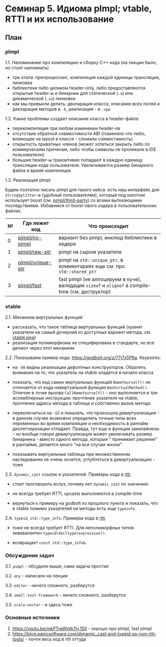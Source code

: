 # Семинар 5. Идиома pImpl; vtable, RTTI и их использование

## План

### pImpl

1.1. Напоминание про компиляцию и сборку C++ кода (на лекции было, но стоит напомнить)

* три этапа: препроцессинг, компиляция каждой единицы трансляции, линковка
* библиотеки либо целиком header-only, либо предоставляются открытые header-ы и бинарник для статической (`.a`) или
  динамической (`.so`) линковки
* как мы привыкли делать: декларация класса, описание всех полей и декларация методов в `.h`, реализация - в `.cpp`

1.2. Какие проблемы создает описание класса в header-файле

* перекомпиляция при любом изменении header-ов
* отсутствие обратной совместимости ABI (поменяли что-либо, влияющее на layout в классе - сломали совместимость)
* открытость приватных членов (может хотеться закрыть либо по коммерческим причинам, либо чтобы символы не проникали в
  IDE пользователю)
* большие header-ы транзитивно попадают в каждую единицу трансляции кода пользователя. Увеличивается размер бинарного
  файла и время компиляции

1.3. Реализация pImpl

Будем поэтапно писать pImpl для такого кейса: есть наш интерфейс для `StringSplitter`-а (удобный пользователям), который
под капотом использует boost (см. [pimpl/third-party](pimpl/third-party)) со всеми вытекающими последствиями. Избавимся
от boost-ового хэдера в пользовательских файлах.

| №  | Где лежит код                        | Что происходит                                                                                      |
 | ---|--------------------------------------|-----------------------------------------------------------------------------------------------------|
| 0  | [pimpl/no-pimpl](pimpl/no-pimpl)     | вариант без pimpl, инклюд библиотеки в хедере                                                      |
| 1  | [pimpl/raw-ptr](pimpl/raw-ptr)       | pimpl на сыром указателе                                                                            |
| 2  | [pimpl/unique-ptr](pimpl/unique-ptr) | pimpl на `std::unique_ptr`, в комментариях еще см. про `std::shared_ptr`                            |
| 3  | [pimpl/fast](pimpl/fast)             | fast pimpl (не аллоцируем в куче), валидация `sizeof` и `alignof` в compile-time (см. деструктор)   |

### vtable

2.1. Механизм виртуальных функций

* рассказать, что такое таблица виртуальных функций (хранит указатели на самый дочерний из доступных вариант метода,
  см. [vtable.png](vtable.png))
* реализация полиморфизма не специфирована в стандарте, но все делают через этот механизм

2.2. Показываем пример кода: https://godbolt.org/z/77j7x5P6a. Keypoints:

* на `-O0` видны реализации дефолтных конструкторов. Обратить внимание на то, что указатель на vtable кладется в начало
  класса

* показать, что код самих виртуальных функций `NameYourself()` не отличается от кода невиртуальной
  функции `NonVirtualMethod()`. Отличие в точке вызова `CallNameYourself()` - оно выполняется в три ассемблерные
  инструкции: прочтение указателя на vtable, прочтение адреса метода в таблице и собственно вызов метода

* переключиться на `-O2` и показать, что произошла девиртуализация - в данном случае возможно определить точные типы
  всех переменных во время компиляции и необходимость в рантайм диспетчеризации отпадает. Правда, тут еще и функции
  заинлайнены - но вообще говоря девиртуализация может увеличивать размер бинарника - вместо одного метода, которые "
  принимает решение" в рантайме, делается много "на все случаи жизни".

* показывать виртуальные таблицы при множественном наследовании не очень хочется, углубляться в девиртуализацию - тоже

2.3. `dynamic_cast` ссылок и указателей. Примеры кода в [rtti](rtti).

* стоит проговорить вслух, почему нет `dynamic_cast` по значению

* не всегда требует RTTI, upcasts выполняются в compile-time

* вернуться к примеру на godbolt из прошлого пункта и показать, что в vtable помимо указателей на методы есть
  еще `typeinfo`

2.4. `typeid`, `std::type_info`. Примеры кода в [rtti](rtti).

* тоже не всегда требует RTTI. Для неполиморфных типов эквивалентен `typeid(decltype(expression))`.

* возвращает `const std::type_info&`.

### Обсуждение задач

3.1. `pimpl` - обсудили выше, сама задача простая

3.2. `any` - написали на лекции

3.3. `editor` - ничего сложного, разберутся

3.4. `small-test-framework` - ничего сложного, разберутся

3.5. `scala-vector` - и здесь тоже

### Основные источники

1) https://youtu.be/mkPTreWiglk?t=150 - хорошо про pImpl, fast pImpl
1) https://blog.panicsoftware.com/dynamic_cast-and-typeid-as-non-rtti-tools/ - почти весь код в rtti оттуда